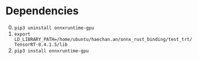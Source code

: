 # Dependencies

0. `pip3 uninstall onnxruntime-gpu`
1. `export LD_LIBRARY_PATH=/home/ubuntu/haechan.an/onnx_rust_binding/test_trt/TensorRT-8.4.1.5/lib`
2. `pip3 install onnxruntime-gpu` 